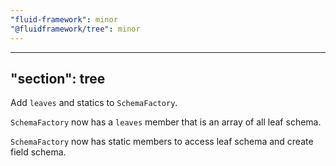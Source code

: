 ```yaml
---
"fluid-framework": minor
"@fluidframework/tree": minor
---
```

---
"section": tree
---

Add `leaves` and statics to `SchemaFactory`.

`SchemaFactory` now has a `leaves` member that is an array of all leaf schema.

`SchemaFactory` now has static members to access leaf schema and create field schema.
